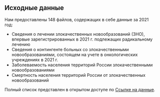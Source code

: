 ## Исходные данные
Нам предоставлены 148 файлов, содержащих в себе данные за 2021 год:
- Сведения о лечении злокачественных новообразований (ЗНО), впервые зарегистрированных в 2021 г. подлежащих радикальному лечению
- Сведения о контингенте больных со злокачественными новообразованиями, состоящем на учете в онкологических учреждениях в 2021 г.
- Заболеваемость населения территорий России злокачественными новообразованиями
- Смертность населения территорий России от злокачественных новообразований

Полный список представлен в открытом доступе по [Ссылке на данные](https://disk.yandex.ru/d/lSgVpGltZ4xIgQ).
